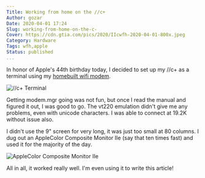 ```yaml
---
Title: Working from home on the //c+
Author: gozar
Date: 2020-04-01 17:24
Slug: working-from-home-on-the-c-
Cover: https://cdn.gtia.com/pics/2020/IIcwfh-2020-04-01-800x.jpeg
Category: Hardware
Tags: wfh,apple
Status: published
...
```


In honor of Apple's 44th birthday today, I decided to set up my //c+ as a terminal using my [homebuilt wifi modem](https://gtia.com/2019/10/23/setting-up-a-wifi-modem-with-the-chip-computer/).

![//c+ Terminal](https://cdn.gtia.com/pics/2020/IIcwfh-2020-04-01-800x.jpeg)

Getting modem.mgr going was not fun, but once I read the manual and figured it out, I was good to go. The vt220 emulation didn't give me any problems, even with unicode characters. I was able to connect at 19.2K without issue also.

I didn't use the 9" screen for very long, it was just too small at 80 columns. I dug out an AppleColor Composite Monitor IIe (say that ten times fast) and used it for the majority of the day.

![AppleColor Composite Monitor IIe](https://cdn.gtia.com/pics/2020/iicplus-2020-04-01-800x.jpeg)

All in all, it worked really well. I'm even using it to write this article!
